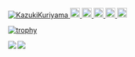<p align="left">
  <a href="https://github.com/KazukiKuriyama/">
    <img src="https://komarev.com/ghpvc/?username=KazukiKuriyama" alt="KazukiKuriyama" />
  </a>
  <a href="http://twitter.com/xamel7">
    <img height="20" src="https://img.shields.io/twitter/follow/xamel7?label=Twitter&logo=twitter&style=flat" />
  </a>
  <a href="https://www.youtube.com/channel/UCpGXt3qD89vfnkjfOsQrRSA">
    <img height="20" src="https://img.shields.io/youtube/channel/views/UCpGXt3qD89vfnkjfOsQrRSA?label=Youtube&logo=Youtube&style=flat" />
  </a>
  <a href="https://github.com/KazukiKuriyama">
    <img height="20" src="https://img.shields.io/github/followers/KazukiKuriyama?label=follow&logo=github&style=flat" />
  </a>
  <a href="http://qiita.com/kazuki_kuriyama">
    <img height="20" src="https://qiita-badge.apiapi.app/s/kazuki_kuriyama/posts.svg" />
  </a>
  <a href="http://qiita.com/kazuki_kuriyama">
    <img height="20" src="https://qiita-badge.apiapi.app/s/kazuki_kuriyama/contributions.svg" />
  </a>
</p>


[![trophy](https://github-profile-trophy.vercel.app/?username=KazukiKuriyama&theme=algolia)](https://github.com/ryo-ma/github-profile-trophy)


<a href="https://github.com/anuraghazra/github-readme-stats">
  <img align="left" src="https://github-readme-stats.vercel.app/api?username=KazukiKuriyama&show_icons=true&count_private=true&theme=algolia" />
</a>
<a href="https://github.com/anuraghazra/github-readme-stats">
  <img align="left" src="https://github-readme-stats.vercel.app/api/top-langs/?username=KazukiKuriyama&count_private=true&theme=algolia" />
</a>
